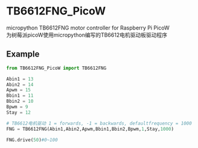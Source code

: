 # TB6612FNG_PicoW
micropython TB6612FNG motor controller for Raspberry Pi PicoW  
为树莓派picoW使用micropython编写的TB6612电机驱动板驱动程序  
## Example
```python
from TB6612FNG_PicoW import TB6612FNG

Abin1 = 13
Abin2 = 14
Apwm = 15
Bbin1 = 11
Bbin2 = 10
Bpwm = 9
Stay = 12

# TB6612电机驱动 1 = forwards, -1 = backwards, defaultfrequency = 1000
FNG = TB6612FNG(Abin1,Abin2,Apwm,Bbin1,Bbin2,Bpwm,1,Stay,1000)

FNG.drive(50)#0~100
```
